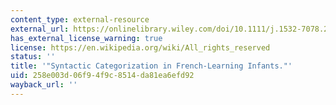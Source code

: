 ```yaml
---
content_type: external-resource
external_url: https://onlinelibrary.wiley.com/doi/10.1111/j.1532-7078.2009.00022.x
has_external_license_warning: true
license: https://en.wikipedia.org/wiki/All_rights_reserved
status: ''
title: '"Syntactic Categorization in French-Learning Infants."'
uid: 258e003d-06f9-4f9c-8514-da81ea6efd92
wayback_url: ''
---
```

